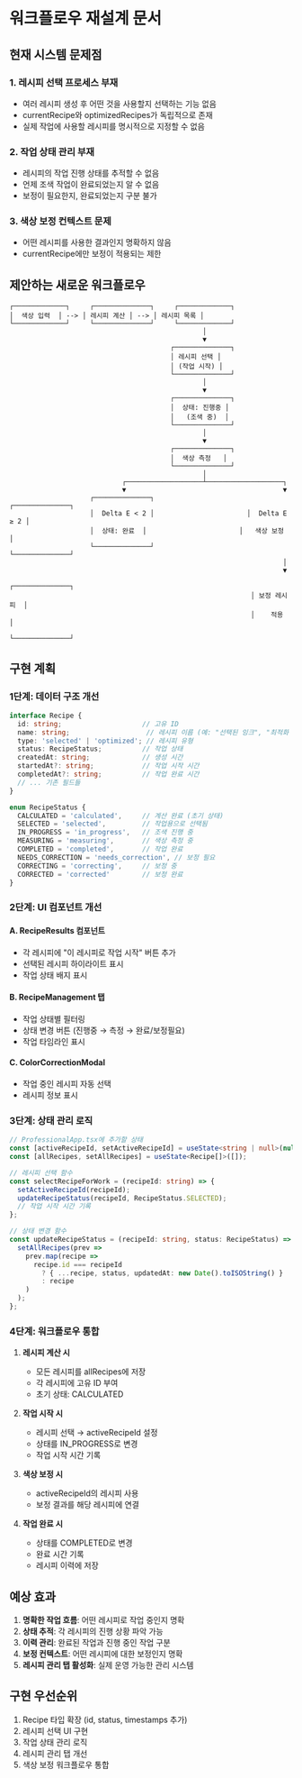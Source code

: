 # 워크플로우 재설계 문서

## 현재 시스템 문제점

### 1. 레시피 선택 프로세스 부재
- 여러 레시피 생성 후 어떤 것을 사용할지 선택하는 기능 없음
- currentRecipe와 optimizedRecipes가 독립적으로 존재
- 실제 작업에 사용할 레시피를 명시적으로 지정할 수 없음

### 2. 작업 상태 관리 부재
- 레시피의 작업 진행 상태를 추적할 수 없음
- 언제 조색 작업이 완료되었는지 알 수 없음
- 보정이 필요한지, 완료되었는지 구분 불가

### 3. 색상 보정 컨텍스트 문제
- 어떤 레시피를 사용한 결과인지 명확하지 않음
- currentRecipe에만 보정이 적용되는 제한

## 제안하는 새로운 워크플로우

```
┌─────────────┐     ┌──────────────┐     ┌─────────────┐
│  색상 입력  │ --> │ 레시피 계산 │ --> │ 레시피 목록 │
└─────────────┘     └──────────────┘     └─────────────┘
                                                │
                                                ▼
                                        ┌──────────────┐
                                        │ 레시피 선택 │
                                        │ (작업 시작) │
                                        └──────────────┘
                                                │
                                                ▼
                                        ┌──────────────┐
                                        │  상태: 진행중 │
                                        │   (조색 중)  │
                                        └──────────────┘
                                                │
                                                ▼
                                        ┌──────────────┐
                                        │  색상 측정   │
                                        └──────────────┘
                                                │
                            ┌───────────────────┴───────────────────┐
                            ▼                                       ▼
                    ┌──────────────┐                       ┌──────────────┐
                    │  Delta E < 2 │                       │  Delta E ≥ 2 │
                    │  상태: 완료  │                       │   색상 보정  │
                    └──────────────┘                       └──────────────┘
                                                                    │
                                                                    ▼
                                                            ┌──────────────┐
                                                            │ 보정 레시피  │
                                                            │    적용      │
                                                            └──────────────┘
```

## 구현 계획

### 1단계: 데이터 구조 개선
```typescript
interface Recipe {
  id: string;                    // 고유 ID
  name: string;                   // 레시피 이름 (예: "선택된 잉크", "최적화 #1")
  type: 'selected' | 'optimized'; // 레시피 유형
  status: RecipeStatus;          // 작업 상태
  createdAt: string;             // 생성 시간
  startedAt?: string;            // 작업 시작 시간
  completedAt?: string;          // 작업 완료 시간
  // ... 기존 필드들
}

enum RecipeStatus {
  CALCULATED = 'calculated',     // 계산 완료 (초기 상태)
  SELECTED = 'selected',         // 작업용으로 선택됨
  IN_PROGRESS = 'in_progress',   // 조색 진행 중
  MEASURING = 'measuring',       // 색상 측정 중
  COMPLETED = 'completed',       // 작업 완료
  NEEDS_CORRECTION = 'needs_correction', // 보정 필요
  CORRECTING = 'correcting',     // 보정 중
  CORRECTED = 'corrected'        // 보정 완료
}
```

### 2단계: UI 컴포넌트 개선

#### A. RecipeResults 컴포넌트
- 각 레시피에 "이 레시피로 작업 시작" 버튼 추가
- 선택된 레시피 하이라이트 표시
- 작업 상태 배지 표시

#### B. RecipeManagement 탭
- 작업 상태별 필터링
- 상태 변경 버튼 (진행중 → 측정 → 완료/보정필요)
- 작업 타임라인 표시

#### C. ColorCorrectionModal
- 작업 중인 레시피 자동 선택
- 레시피 정보 표시

### 3단계: 상태 관리 로직

```typescript
// ProfessionalApp.tsx에 추가할 상태
const [activeRecipeId, setActiveRecipeId] = useState<string | null>(null);
const [allRecipes, setAllRecipes] = useState<Recipe[]>([]);

// 레시피 선택 함수
const selectRecipeForWork = (recipeId: string) => {
  setActiveRecipeId(recipeId);
  updateRecipeStatus(recipeId, RecipeStatus.SELECTED);
  // 작업 시작 시간 기록
};

// 상태 변경 함수
const updateRecipeStatus = (recipeId: string, status: RecipeStatus) => {
  setAllRecipes(prev => 
    prev.map(recipe => 
      recipe.id === recipeId 
        ? { ...recipe, status, updatedAt: new Date().toISOString() }
        : recipe
    )
  );
};
```

### 4단계: 워크플로우 통합

1. **레시피 계산 시**
   - 모든 레시피를 allRecipes에 저장
   - 각 레시피에 고유 ID 부여
   - 초기 상태: CALCULATED

2. **작업 시작 시**
   - 레시피 선택 → activeRecipeId 설정
   - 상태를 IN_PROGRESS로 변경
   - 작업 시작 시간 기록

3. **색상 보정 시**
   - activeRecipeId의 레시피 사용
   - 보정 결과를 해당 레시피에 연결

4. **작업 완료 시**
   - 상태를 COMPLETED로 변경
   - 완료 시간 기록
   - 레시피 이력에 저장

## 예상 효과

1. **명확한 작업 흐름**: 어떤 레시피로 작업 중인지 명확
2. **상태 추적**: 각 레시피의 진행 상황 파악 가능
3. **이력 관리**: 완료된 작업과 진행 중인 작업 구분
4. **보정 컨텍스트**: 어떤 레시피에 대한 보정인지 명확
5. **레시피 관리 탭 활성화**: 실제 운영 가능한 관리 시스템

## 구현 우선순위

1. Recipe 타입 확장 (id, status, timestamps 추가)
2. 레시피 선택 UI 구현
3. 작업 상태 관리 로직
4. 레시피 관리 탭 개선
5. 색상 보정 워크플로우 통합